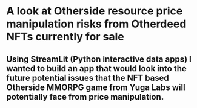 # **A look at Otherside resource price manipulation risks from Otherdeed NFTs currently for sale**
## Using StreamLit (Python interactive data apps) I wanted to build an app that would look into the future potential issues that the NFT based Otherside MMORPG game from Yuga Labs will potentially face from price manipulation.
